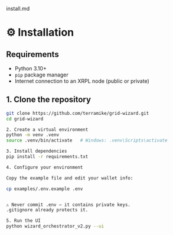 install.md
# ⚙️ Installation

## Requirements
- Python 3.10+  
- `pip` package manager  
- Internet connection to an XRPL node (public or private)

## 1. Clone the repository
```bash
git clone https://github.com/terramike/grid-wizard.git
cd grid-wizard

2. Create a virtual environment
python -m venv .venv
source .venv/bin/activate   # Windows: .venv\Scripts\activate

3. Install dependencies
pip install -r requirements.txt

4. Configure your environment

Copy the example file and edit your wallet info:

cp examples/.env.example .env


⚠️ Never commit .env — it contains private keys.
.gitignore already protects it.

5. Run the UI
python wizard_orchestrator_v2.py --ui
